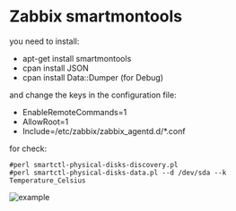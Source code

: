 # Zabbix smartmontools
you need to install:
- apt-get install smartmontools
- cpan install JSON
- cpan install Data::Dumper (for Debug)

and change the keys in the configuration file:

- EnableRemoteCommands=1
- AllowRoot=1
- Include=/etc/zabbix/zabbix_agentd.d/*.conf

for check:

```shell
#perl smartctl-physical-disks-discovery.pl
#perl smartctl-physical-disks-data.pl --d /dev/sda --k Temperature_Celsius
```

![example](https://cloud.githubusercontent.com/assets/12140221/23781986/87cfdc8c-0583-11e7-9b0d-7f0981a0bf89.PNG)
